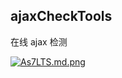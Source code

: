 ## ajaxCheckTools

在线 ajax 检测

[![As7LTS.md.png](https://s2.ax1x.com/2019/04/01/As7LTS.md.png)](https://imgchr.com/i/As7LTS)